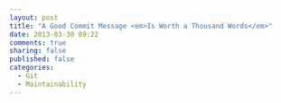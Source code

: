 ```yaml
---
layout: post
title: "A Good Commit Message <em>Is Worth a Thousand Words</em>"
date: 2013-03-30 09:22
comments: true
sharing: false
published: false
categories:
  - Git
  - Maintainability
---
```

